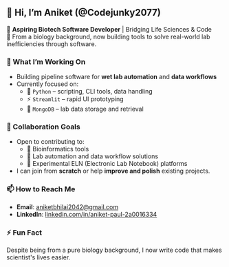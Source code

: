 ## 👋 Hi, I’m Aniket (@Codejunky2077)

🚀 **Aspiring Biotech Software Developer** | Bridging Life Sciences & Code  
🔬 From a biology background, now building tools to solve real-world lab inefficiencies through software.

### 🔧 What I’m Working On

- Building pipeline software for **wet lab automation** and **data workflows**  
- Currently focused on:
  - 🐍 `Python` – scripting, CLI tools, data handling  
  - ⚡ `Streamlit` – rapid UI prototyping  
  - 🍃 `MongoDB` – lab data storage and retrieval


### 🤝 Collaboration Goals

- Open to contributing to:
  - 🧬 Bioinformatics tools  
  - 🔁 Lab automation and data workflow solutions  
  - 📘 Experimental ELN (Electronic Lab Notebook) platforms  
- I can join from **scratch** or help **improve and polish** existing projects.


### 📫 How to Reach Me

- **Email**: [aniketbhilai2042@gmail.com](mailto:aniketbhilai2042@gmail.com)  
- **LinkedIn**: [linkedin.com/in/aniket-paul-2a0016334](https://linkedin.com/in/aniket-paul-2a0016334)


### ⚡ Fun Fact

Despite being from a pure biology background, I now write code that makes scientist's lives easier.





